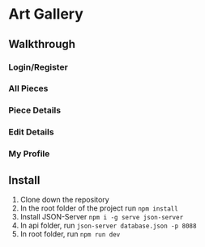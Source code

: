 # Art Gallery

## Walkthrough

### Login/Register

### All Pieces

### Piece Details

### Edit Details

### My Profile

## Install

1. Clone down the repository
2. In the root folder of the project run `npm install`
3. Install JSON-Server `npm i -g serve json-server`
4. In api folder, run `json-server database.json -p 8088`
5. In root folder, run `npm run dev`
